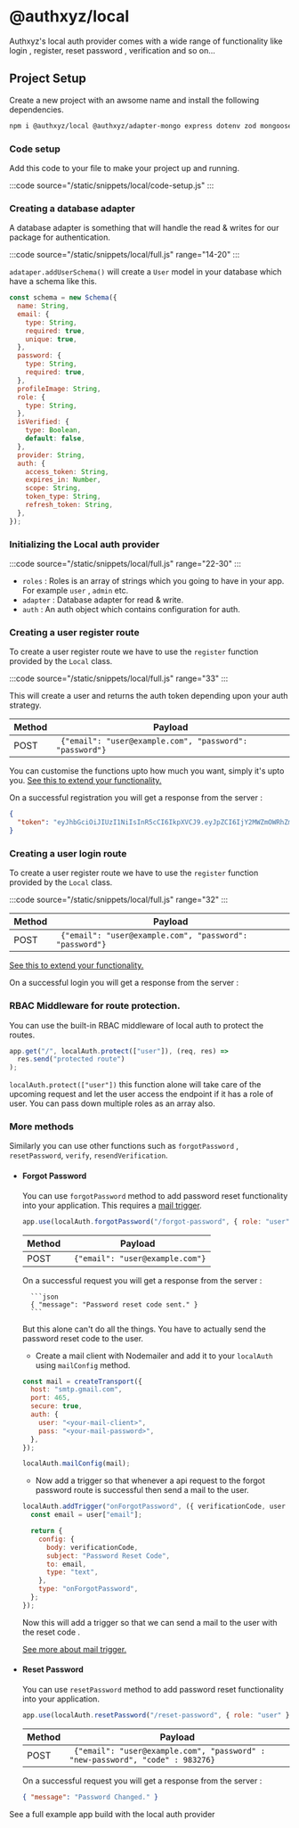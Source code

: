 # @authxyz/local

Authxyz's local auth provider comes with a wide range of functionality like login , register, reset password , verification and so on...

## Project Setup

Create a new project with an awsome name and install the following dependencies.

```bash
npm i @authxyz/local @authxyz/adapter-mongo express dotenv zod mongoose
```

<!-- !!!
`@authxyz/adapter-mongo` it's a database adapter for the authxyz auth providers. [!ref For more information Click Here](/)
!!! -->

### Code setup

Add this code to your file to make your project up and running.

:::code source="/static/snippets/local/code-setup.js" :::

### Creating a database adapter

A database adapter is something that will handle the read & writes for our package for authentication.

:::code source="/static/snippets/local/full.js" range="14-20" :::

`adataper.addUserSchema()` will create a `User` model in your database which have a schema like this.

```js
const schema = new Schema({
  name: String,
  email: {
    type: String,
    required: true,
    unique: true,
  },
  password: {
    type: String,
    required: true,
  },
  profileImage: String,
  role: {
    type: String,
  },
  isVerified: {
    type: Boolean,
    default: false,
  },
  provider: String,
  auth: {
    access_token: String,
    expires_in: Number,
    scope: String,
    token_type: String,
    refresh_token: String,
  },
});
```

### Initializing the Local auth provider

:::code source="/static/snippets/local/full.js" range="22-30" :::

- `roles` : Roles is an array of strings which you going to have in your app. For example `user` , `admin` etc.
- `adapter` : Database adapter for read & write.
- `auth` : An auth object which contains configuration for auth.

### Creating a user register route

To create a user register route we have to use the `register` function provided by the `Local` class.

:::code source="/static/snippets/local/full.js" range="33" :::

This will create a user and returns the auth token depending upon your auth strategy.

| Method | Payload                                                  |
| ------ | -------------------------------------------------------- |
| POST   | ` {"email": "user@example.com", "password": "password"}` |

You can customise the functions upto how much you want, simply it's upto you. <a href="/">See this to extend your functionality.</a>

On a successful registration you will get a response from the server :

```json
{
  "token": "eyJhbGciOiJIUzI1NiIsInR5cCI6IkpXVCJ9.eyJpZCI6IjY2MWZmOWRhZmM3MGVjMjhmYzRhNGQ4NiIsImlhdCI6MTcxMzM3MTYxMCwiZXhwIjoxNzEzOTc2NDEwfQ.eV7q3mi7ZmFKF-IoDVlbvy025sm23aQljhsZTAVcqio"
}
```

### Creating a user login route

To create a user register route we have to use the `register` function provided by the `Local` class.

:::code source="/static/snippets/local/full.js" range="32" :::

| Method | Payload                                                  |
| ------ | -------------------------------------------------------- |
| POST   | ` {"email": "user@example.com", "password": "password"}` |

<a href="/">See this to extend your functionality.</a>

On a successful login you will get a response from the server :

### RBAC Middleware for route protection.

You can use the built-in RBAC middleware of local auth to protect the routes.

```javascript
app.get("/", localAuth.protect(["user"]), (req, res) =>
  res.send("protected route")
);
```

`localAuth.protect(["user"])` this function alone will take care of the upcoming request and let the user access the endpoint if it has a role of user.
You can pass down multiple roles as an array also.

### More methods

Similarly you can use other functions such as `forgotPassword` , `resetPassword`, `verify`, `resendVerification`.

- #### Forgot Password

  You can use `forgotPassword` method to add password reset functionality into your application. This requires a <a href="#">mail trigger</a>.

  ```javascript
  app.use(localAuth.forgotPassword("/forgot-password", { role: "user" }));
  ```

  | Method | Payload                          |
  | ------ | -------------------------------- |
  | POST   | ` {"email": "user@example.com"}` |

  On a successful request you will get a response from the server :

        ```json
        { "message": "Password reset code sent." }
        ```

  But this alone can't do all the things. You have to actually send the password reset code to the user.

  - Create a mail client with Nodemailer and add it to your `localAuth` using `mailConfig` method.

  ```javascript
  const mail = createTransport({
    host: "smtp.gmail.com",
    port: 465,
    secure: true,
    auth: {
      user: "<your-mail-client>",
      pass: "<your-mail-password>",
    },
  });

  localAuth.mailConfig(mail);
  ```

  - Now add a trigger so that whenever a api request to the forgot password route is successful then send a mail to the user.

  ```javascript
  localAuth.addTrigger("onForgotPassword", ({ verificationCode, user }) => {
    const email = user["email"];

    return {
      config: {
        body: verificationCode,
        subject: "Password Reset Code",
        to: email,
        type: "text",
      },
      type: "onForgotPassword",
    };
  });
  ```

  Now this will add a trigger so that we can send a mail to the user with the reset code .

  <a href="#">See more about mail trigger.</a>

- #### Reset Password

  You can use `resetPassword` method to add password reset functionality into your application.

  ```javascript
  app.use(localAuth.resetPassword("/reset-password", { role: "user" }));
  ```

  | Method | Payload                                                                        |
  | ------ | ------------------------------------------------------------------------------ |
  | POST   | ` {"email": "user@example.com", "password" : "new-password", "code" : 983276}` |

  On a successful request you will get a response from the server :

  ```json
  { "message": "Password Changed." }
  ```

<a>See a full example app build with the local auth provider</a>
